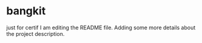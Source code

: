 # bangkit
just for certif
I am editing the README file. Adding some more details about the project description.

